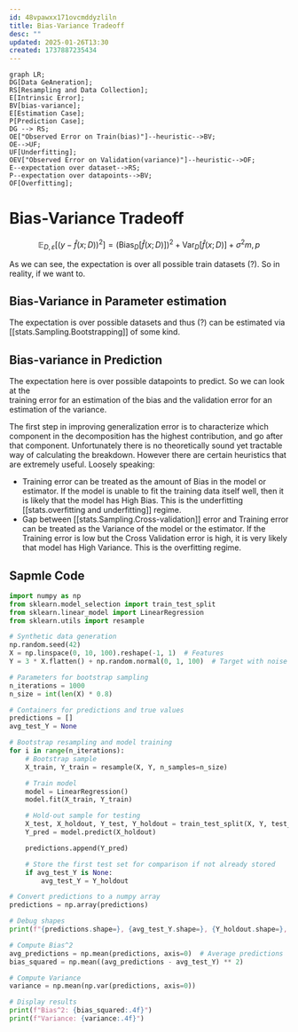 ```yaml
---
id: 48vpawxx171ovcmddyzliln
title: Bias-Variance Tradeoff
desc: ""
updated: 2025-01-26T13:30
created: 1737887235434
---
```


```mermaid
graph LR;
DG[Data GeAneration];
RS[Resampling and Data Collection];
E[Intrinsic Error];
BV[bias-variance];
E[Estimation Case];
P[Prediction Case];
DG --> RS;
OE["Observed Error on Train(bias)"]--heuristic-->BV;
OE-->UF;
UF[Underfitting];
OEV["Observed Error on Validation(variance)"]--heuristic-->OF;
E--expectation over dataset-->RS;
P--expectation over datapoints-->BV;
OF[Overfitting];
```


# Bias-Variance Tradeoff
$${\displaystyle \mathbb {E} _{D,\varepsilon }{\Big [}{\big (}y-{\hat {f}}(x;D){\big )}^{2}{\Big ]}={\Big (}\operatorname {Bias} _{D}{\big [}{\hat {f}}(x;D){\big ]}{\Big )}^{2}+\operatorname {Var} _{D}{\big [}{\hat {f}}(x;D){\big ]}+\sigma ^{2}}m,p$$

As we can see, the expectation is over all possible train datasets (?). 
So in reality, if we want to.


## Bias-Variance in Parameter estimation

The expectation is over possible datasets and thus (?) can be estimated via [[stats.Sampling.Bootstrapping]] of some kind.

## Bias-variance in Prediction  

The expectation here is over possible datapoints to predict. So we can look at the  
training error for an estimation of the bias and the validation error for an estimation of the variance.

The first step in improving generalization error is to characterize which component in the decomposition has the highest contribution, and go after that
component. Unfortunately there is no theoretically sound yet tractable way
of calculating the breakdown. However there are certain heuristics that are
extremely useful. Loosely speaking:


* Training error can be treated as the amount of Bias in the model or
estimator. If the model is unable to fit the training data itself well, then
it is likely that the model has High Bias. This is the underfitting [[stats.overfitting and underfitting]] regime.
* Gap between [[stats.Sampling.Cross-validation]] error and Training error can be treated as
the Variance of the model or the estimator. If the Training error is low
but the Cross Validation error is high, it is very likely that model has
High Variance. This is the overfitting regime.

## Sapmle Code

```python
import numpy as np
from sklearn.model_selection import train_test_split
from sklearn.linear_model import LinearRegression
from sklearn.utils import resample

# Synthetic data generation
np.random.seed(42)
X = np.linspace(0, 10, 100).reshape(-1, 1)  # Features
Y = 3 * X.flatten() + np.random.normal(0, 1, 100)  # Target with noise

# Parameters for bootstrap sampling
n_iterations = 1000
n_size = int(len(X) * 0.8)

# Containers for predictions and true values
predictions = []
avg_test_Y = None

# Bootstrap resampling and model training
for i in range(n_iterations):
    # Bootstrap sample
    X_train, Y_train = resample(X, Y, n_samples=n_size)

    # Train model
    model = LinearRegression()
    model.fit(X_train, Y_train)

    # Hold-out sample for testing
    X_test, X_holdout, Y_test, Y_holdout = train_test_split(X, Y, test_size=0.2, random_state=i)
    Y_pred = model.predict(X_holdout)

    predictions.append(Y_pred)

    # Store the first test set for comparison if not already stored
    if avg_test_Y is None:
        avg_test_Y = Y_holdout

# Convert predictions to a numpy array
predictions = np.array(predictions)

# Debug shapes
print(f"{predictions.shape=}, {avg_test_Y.shape=}, {Y_holdout.shape=}, {Y_pred.shape=}")

# Compute Bias^2
avg_predictions = np.mean(predictions, axis=0)  # Average predictions
bias_squared = np.mean((avg_predictions - avg_test_Y) ** 2)

# Compute Variance
variance = np.mean(np.var(predictions, axis=0))

# Display results
print(f"Bias^2: {bias_squared:.4f}")
print(f"Variance: {variance:.4f}")
```